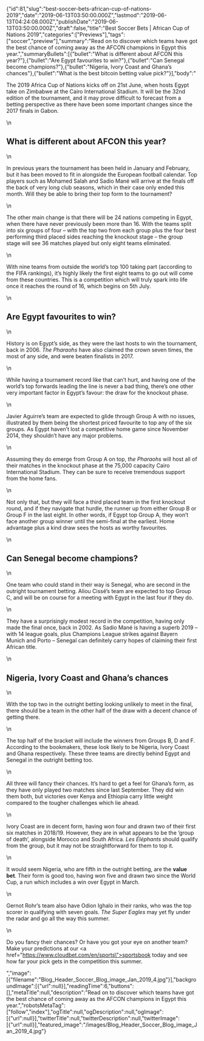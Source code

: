 {"id":81,"slug":"best-soccer-bets-african-cup-of-nations-2019","date":"2019-06-13T03:50:00.000Z","lastmod":"2019-06-13T04:24:08.000Z","publishDate":"2019-06-13T03:50:00.000Z","draft":false,"title":"Best Soccer Bets | African Cup of Nations 2019","categories":["Previews"],"tags":["soccer","preview"],"summary":"Read on to discover which teams have got the best chance of coming away as the AFCON champions in Egypt this year.","summaryBullets":[{"bullet":"What is different about AFCON this year?"},{"bullet":"Are Egypt favourites to win?"},{"bullet":"Can Senegal become champions?"},{"bullet":"Nigeria, Ivory Coast and Ghana’s chances"},{"bullet":"What is the best bitcoin betting value pick?"}],"body":"<p>The 2019 Africa Cup of Nations kicks off on 21st June, when hosts Egypt take on Zimbabwe at the Cairo International Stadium. It will be the 32nd edition of the tournament, and it may prove difficult to forecast from a betting perspective as there have been some important changes since the 2017 finals in Gabon.</p>\n<h2>What is different about AFCON this year? </h2>\n<p>In previous years the tournament has been held in January and February, but it has been moved to fit in alongside the European football calendar. Top players such as Mohamed Salah and Sadio Mané will arrive at the finals off the back of very long club seasons, which in their case only ended this month. Will they be able to bring their top form to the tournament?</p>\n<p>The other main change is that there will be 24 nations competing in Egypt, when there have never previously been more than 16. With the teams split into six groups of four – with the top two from each group plus the four best performing third placed sides reaching the knockout stage – the group stage will see 36 matches played but only eight teams eliminated. </p>\n<p>With nine teams from outside the world’s top 100 taking part (according to the FIFA rankings), it’s highly likely the first eight teams to go out will come from these countries. This is a competition which will truly spark into life once it reaches the round of 16, which begins on 5th July.</p>\n<h2>Are Egypt favourites to win?</h2>\n<p>History is on Egypt’s side, as they were the last hosts to win the tournament, back in 2006. <em>The Pharaohs</em> have also claimed the crown seven times, the most of any side, and were beaten finalists in 2017. </p>\n<p>While having a tournament record like that can’t hurt, and having one of the world’s top forwards leading the line is never a bad thing, there’s one other very important factor in Egypt’s favour: the draw for the knockout phase.</p>\n<p>Javier Aguirre’s team are expected to glide through Group A with no issues, illustrated by them being the shortest priced favourite to top any of the six groups. As Egypt haven’t lost a competitive home game since November 2014, they shouldn’t have any major problems.</p>\n<p>Assuming they do emerge from Group A on top, <em>the Pharaohs</em> will host all of their matches in the knockout phase at the 75,000 capacity Cairo International Stadium. They can be sure to receive tremendous support from the home fans. </p>\n<p>Not only that, but they will face a third placed team in the first knockout round, and if they navigate that hurdle, the runner up from either Group B or Group F in the last eight. In other words, if Egypt top Group A, they won’t face another group winner until the semi-final at the earliest. Home advantage plus a kind draw sees the hosts as worthy favourites.</p>\n<h2>Can Senegal become champions?</h2>\n<p>One team who could stand in their way is Senegal, who are second in the outright tournament betting. Aliou Cissé’s team are expected to top Group C, and will be on course for a meeting with Egypt in the last four if they do.</p>\n<p>They have a surprisingly modest record in the competition, having only made the final once, back in 2002. As Sadio Mané is having a superb 2019 – with 14 league goals, plus Champions League strikes against Bayern Munich and Porto – Senegal can definitely carry hopes of claiming their first African title. </p>\n<h2>Nigeria, Ivory Coast and Ghana’s chances</h2>\n<p>With the top two in the outright betting looking unlikely to meet in the final, there should be a team in the other half of the draw with a decent chance of getting there.</p>\n<p>The top half of the bracket will include the winners from Groups B, D and F. According to the bookmakers, these look likely to be Nigeria, Ivory Coast and Ghana respectively. These three teams are directly behind Egypt and Senegal in the outright betting too. </p>\n<p>All three will fancy their chances. It’s hard to get a feel for Ghana’s form, as they have only played two matches since last September. They did win them both, but victories over Kenya and Ethiopia carry little weight compared to the tougher challenges which lie ahead.</p>\n<p>Ivory Coast are in decent form, having won four and drawn two of their first six matches in 2018/19. However, they are in what appears to be the ‘group of death’, alongside Morocco and South Africa. <em>Les Éléphants</em> should qualify from the group, but it may not be straightforward for them to top it.</p>\n<p>It would seem Nigeria, who are fifth in the outright betting, are the <strong>value bet</strong>. Their form is good too, having won five and drawn two since the World Cup, a run which includes a win over Egypt in March. </p>\n<p>Gernot Rohr’s team also have Odion Ighalo in their ranks, who was the top scorer in qualifying with seven goals. <em>The Super Eagles</em> may yet fly under the radar and go all the way this summer.</p>\n<p>Do you fancy their chances? Or have you got your eye on another team? Make your predictions at our <a href=\"https://www.cloudbet.com/en/sports\">sportsbook</a> today and see how far your pick gets in the competition this summer.</p>","image":[{"filename":"Blog_Header_Soccer_Blog_image_Jan_2019_4.jpg"}],"backgroundImage":[{"url":null}],"readingTime":6,"buttons":[],"metaTitle":null,"description":"Read on to discover which teams have got the best chance of coming away as the AFCON champions in Egypt this year.","robotsMetaTag":["follow","index"],"ogTitle":null,"ogDescription":null,"ogImage":[{"url":null}],"twitterTitle":null,"twitterDescription":null,"twitterImage":[{"url":null}],"featured_image":"/images/Blog_Header_Soccer_Blog_image_Jan_2019_4.jpg"}

